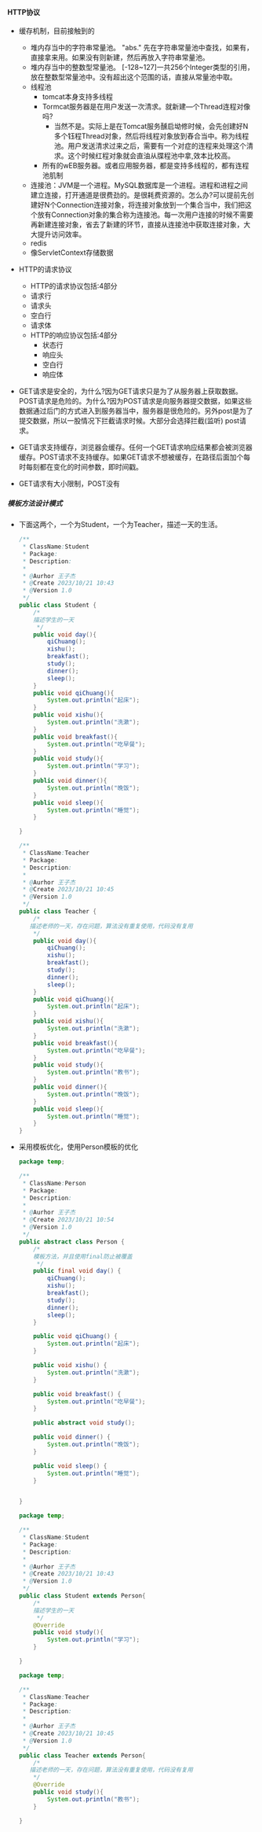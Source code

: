 #### HTTP协议

* 缓存机制，目前接触到的
  * 堆内存当中的字符串常量池。
     "abs." 先在字符串常量池中查找，如果有，直接拿来用。如果没有则新建，然后再放入字符串常量池。
  * 堆内存当中的整数型常量池。
    [-128~127]一共256个Integer类型的引用，放在整数型常量池中。没有超出这个范围的话，直接从常量池中取。
  * 线程池
    * tomcat本身支持多线程
    * Tormcat服务器是在用户发送一次清求。就新建—个Thread连程对像吗?
      * 当然不是。实际上是在Tomcat服务醺启坳修时候，会先创建好N多个钰程Thread对象，然后将线程对象放到舂合当中。称为线程池。用户发送清求过来之后，需要有一个对症的连程来处理这个清求。这个时候红程对象就会直油从牒程池中拿,效本比校高。
    * 所有的wEB服务器。或者应用服务器，都是变持多线程的，都有连程池肌制
  * 连接池：JVM是一个进程。MySQL数据库是一个进程。进程和进程之间建立连接，打开通道是很费劲的。是很耗费资源的。怎么办?可以提前先创建好N个Connection连接对象，将连接对象放到一个集合当中，我们把这个放有Connection对象的集合称为连接池。每一次用户连接的时候不需要再新建连接对象，省去了新建的环节，直接从连接池中获取连接对象，大大提升访问效率。
  * redis
  * 像ServletContext存储数据



* HTTP的请求协议
  *  HTTP的请求协议包括:4部分
    * 请求行
    * 请求头
    * 空白行
    * 请求体
  * HTTP的响应协议包括:4部分
    * 状态行
    * 响应头
    * 空白行
    * 响应体
* GET请求是安全的，为什么?因为GET请求只是为了从服务器上获取数据。POST请求是危险的。为什么?因为POST请求是向服务器提交数据，如果这些数据通过后门的方式进入到服务器当中，服务器是很危险的。另外post是为了提交数据，所以一股情况下拦截请求时候。大部分会选择拦截(监听) post请求。
* GET请求支持缓存，浏览器会缓存。任何一个GET请求响应结果都会被浏览器缓存。POST请求不支持缓存。如果GET请求不想被缓存，在路径后面加个每时每刻都在变化的时间参数，即时间戳。
* GET请求有大小限制，POST没有





##### 模板方法设计模式

* 下面这两个，一个为Student，一个为Teacher，描述一天的生活。

  ```java
  /**
   * ClassName:Student
   * Package:
   * Description:
   *
   * @Aurhor 王子杰
   * @Create 2023/10/21 10:43
   * @Version 1.0
   */
  public class Student {
      /*
      描述学生的一天
       */
      public void day(){
          qiChuang();
          xishu();
          breakfast();
          study();
          dinner();
          sleep();
      }
      public void qiChuang(){
          System.out.println("起床");
      }
      public void xishu(){
          System.out.println("洗漱");
      }
      public void breakfast(){
          System.out.println("吃早餐");
      }
      public void study(){
          System.out.println("学习");
      }
      public void dinner(){
          System.out.println("晚饭");
      }
      public void sleep(){
          System.out.println("睡觉");
      }
  
  }
  
  ```

  ```java
  /**
   * ClassName:Teacher
   * Package:
   * Description:
   *
   * @Aurhor 王子杰
   * @Create 2023/10/21 10:45
   * @Version 1.0
   */
  public class Teacher {
      /*
     描述老师的一天，存在问题，算法没有重复使用，代码没有复用
      */
      public void day(){
          qiChuang();
          xishu();
          breakfast();
          study();
          dinner();
          sleep();
      }
      public void qiChuang(){
          System.out.println("起床");
      }
      public void xishu(){
          System.out.println("洗漱");
      }
      public void breakfast(){
          System.out.println("吃早餐");
      }
      public void study(){
          System.out.println("教书");
      }
      public void dinner(){
          System.out.println("晚饭");
      }
      public void sleep(){
          System.out.println("睡觉");
      }
  }
  
  ```

  

* 采用模板优化，使用Person模板的优化

  ```java
  package temp;
  
  /**
   * ClassName:Person
   * Package:
   * Description:
   *
   * @Aurhor 王子杰
   * @Create 2023/10/21 10:54
   * @Version 1.0
   */
  public abstract class Person {
      /*
      模板方法，并且使用final防止被覆盖
       */
      public final void day() {
          qiChuang();
          xishu();
          breakfast();
          study();
          dinner();
          sleep();
      }
  
      public void qiChuang() {
          System.out.println("起床");
      }
  
      public void xishu() {
          System.out.println("洗漱");
      }
  
      public void breakfast() {
          System.out.println("吃早餐");
      }
  
      public abstract void study();
  
      public void dinner() {
          System.out.println("晚饭");
      }
  
      public void sleep() {
          System.out.println("睡觉");
      }
  
  
  }
  
  ```

  ```java
  package temp;
  
  /**
   * ClassName:Student
   * Package:
   * Description:
   *
   * @Aurhor 王子杰
   * @Create 2023/10/21 10:43
   * @Version 1.0
   */
  public class Student extends Person{
      /*
      描述学生的一天
       */
      @Override
      public void study(){
          System.out.println("学习");
      }
  
  }
  
  ```

  ```java
  package temp;
  
  /**
   * ClassName:Teacher
   * Package:
   * Description:
   *
   * @Aurhor 王子杰
   * @Create 2023/10/21 10:45
   * @Version 1.0
   */
  public class Teacher extends Person{
      /*
     描述老师的一天，存在问题，算法没有重复使用，代码没有复用
      */
      @Override
      public void study(){
          System.out.println("教书");
      }
  
  }
  
  ```

  